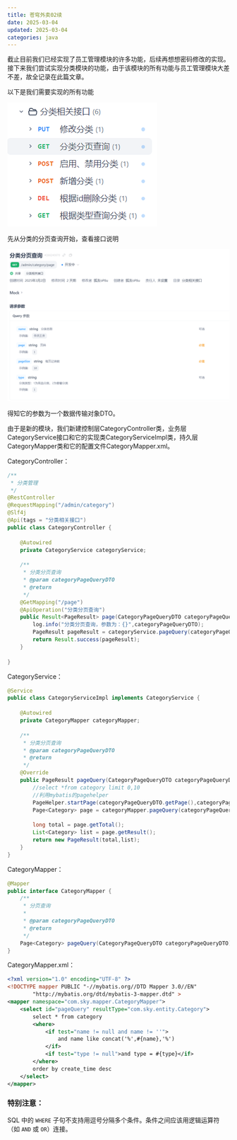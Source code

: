 ```yaml
---
title: 苍穹外卖02续
date: 2025-03-04
updated: 2025-03-04
categories: java
---
```




截止目前我们已经实现了员工管理模块的许多功能，后续再想想密码修改的实现。接下来我们尝试实现分类模块的功能，由于该模块的所有功能与员工管理模块大差不差，故全记录在此篇文章。

以下是我们需要实现的所有功能

![image-20250304173525566](苍穹外卖02续/image-20250304173525566.png)

先从分类的分页查询开始，查看接口说明

![image-20250304173636208](苍穹外卖02续/image-20250304173636208.png)

得知它的参数为一个数据传输对象DTO。

由于是新的模块，我们新建控制层CategoryController类，业务层CategoryService接口和它的实现类CategoryServiceImpl类，持久层CategoryMapper类和它的配置文件CategoryMapper.xml。 

CategoryController：

```java
/**
 * 分类管理
 */
@RestController
@RequestMapping("/admin/category")
@Slf4j
@Api(tags = "分类相关接口")
public class CategoryController {

    @Autowired
    private CategoryService categoryService;

    /**
     * 分类分页查询
     * @param categoryPageQueryDTO
     * @return
     */
    @GetMapping("/page")
    @ApiOperation("分类分页查询")
    public Result<PageResult> page(CategoryPageQueryDTO categoryPageQueryDTO) {
        log.info("分类分页查询，参数为：{}",categoryPageQueryDTO);
        PageResult pageResult = categoryService.pageQuery(categoryPageQueryDTO);
        return Result.success(pageResult);
    }

}
```

CategoryService：

```java
@Service
public class CategoryServiceImpl implements CategoryService {

    @Autowired
    private CategoryMapper categoryMapper;

    /**
     * 分类分页查询
     * @param categoryPageQueryDTO
     * @return
     */
    @Override
    public PageResult pageQuery(CategoryPageQueryDTO categoryPageQueryDTO) {
        //select *from category limit 0,10
        //利用mybatis的pagehelper
        PageHelper.startPage(categoryPageQueryDTO.getPage(),categoryPageQueryDTO.getPageSize());
        Page<Category> page = categoryMapper.pageQuery(categoryPageQueryDTO);

        long total = page.getTotal();
        List<Category> list = page.getResult();
        return new PageResult(total,list);
    }
}
```

CategoryMapper：

```java
@Mapper
public interface CategoryMapper {
    /**
     * 分页查询
     *
     * @param categoryPageQueryDTO
     * @return
     */
    Page<Category> pageQuery(CategoryPageQueryDTO categoryPageQueryDTO);
}
```

CategoryMapper.xml：

```xml
<?xml version="1.0" encoding="UTF-8" ?>
<!DOCTYPE mapper PUBLIC "-//mybatis.org//DTD Mapper 3.0//EN"
        "http://mybatis.org/dtd/mybatis-3-mapper.dtd" >
<mapper namespace="com.sky.mapper.CategoryMapper">
    <select id="pageQuery" resultType="com.sky.entity.Category">
        select * from category
        <where>
            <if test="name != null and name != ''">
                and name like concat('%',#{name},'%')
            </if>
            <if test="type != null">and type = #{type}</if>
        </where>
        order by create_time desc
    </select>
</mapper>
```

### 特别注意：

SQL 中的 `WHERE` 子句不支持用逗号分隔多个条件。条件之间应该用逻辑运算符（如 `AND` 或 `OR`）连接。

